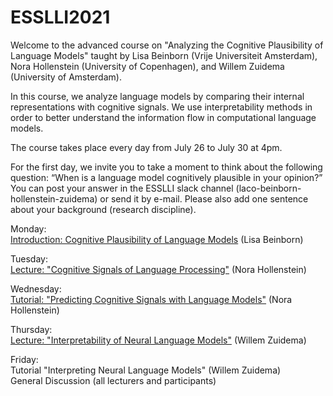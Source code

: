 # ESSLLI2021

Welcome to the advanced course on "Analyzing the Cognitive Plausibility of Language Models" taught by Lisa Beinborn (Vrije Universiteit Amsterdam), Nora Hollenstein (University of Copenhagen), and Willem Zuidema (University of Amsterdam). 

In this course, we analyze language models by comparing their internal representations with cognitive signals. We use interpretability methods in order to better understand the information flow in computational language models. 

The course takes place every day from July 26 to July 30 at 4pm. 

For the first day, we invite you to take a moment to think about the following question: “When is a language model cognitively plausible in your opinion?”
You can post your answer in the ESSLLI slack channel (laco-beinborn-hollenstein-zuidema) or send it by e-mail. Please also add one sentence about your background (research discipline). 

Monday: <br>
[Introduction: Cognitive Plausibility of Language Models](https://github.com/beinborn/ESSLLI2021/blob/main/slides/Monday.pdf) (Lisa Beinborn)

Tuesday: <br>
[Lecture: "Cognitive Signals of Language Processing"](https://github.com/beinborn/ESSLLI2021/blob/main/slides/Tuesday.pdf) (Nora Hollenstein)

Wednesday: <br>
[Tutorial: "Predicting Cognitive Signals with Language Models"](https://github.com/beinborn/ESSLLI2021/tree/main/code/tutorial1) (Nora Hollenstein)

Thursday: <br>
[Lecture: "Interpretability of Neural Language Models"](https://github.com/beinborn/ESSLLI2021/blob/main/slides/zuidema21esslli21-handout.pdf) (Willem Zuidema)

Friday: <br>
Tutorial "Interpreting Neural Language Models" (Willem Zuidema) <br>
General Discussion (all lecturers and participants)


